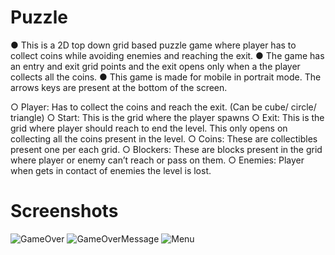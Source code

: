 # Puzzle
●	This is a 2D top down grid based puzzle game where player has to collect coins while avoiding enemies and reaching the exit.
●	The game has an entry and exit grid points and the exit opens only when a the player collects all the coins.
●	This game is made for mobile in portrait mode. The arrows keys are present at the bottom of the screen.

○	Player: Has to collect the coins and reach the exit. (Can be cube/ circle/ triangle)
○	Start: This is the grid where the player spawns
○	Exit: This is the grid where player should reach to end the level. This only opens on collecting all the coins present in the level.
○	Coins: These are collectibles present one per each grid.
○	Blockers: These are blocks present in the grid where player or enemy can’t reach or pass on them.
○	Enemies: Player when gets in contact of enemies the level is lost. 


#  Screenshots

![GameOver](https://user-images.githubusercontent.com/17415000/58204545-18b9aa80-7cfa-11e9-8d48-29546b02e12e.png)
![GameOverMessage](https://user-images.githubusercontent.com/17415000/58204546-18b9aa80-7cfa-11e9-9442-98c7264d247e.png)
![Menu](https://user-images.githubusercontent.com/17415000/58204547-18b9aa80-7cfa-11e9-8449-be6c11f9b2fa.png)

